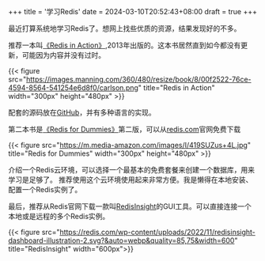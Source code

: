 +++
title = '学习Redis'
date = 2024-03-10T20:52:43+08:00
draft = true
+++

最近打算系统地学习Redis了。想网上找些优质的资源，结果发现好的不多。

推荐一本叫[《Redis in Action》](https://www.manning.com/books/redis-in-action),2013年出版的。这本书居然直到如今都没有更新，可能因为内容并没有过时。

{{< figure src="https://images.manning.com/360/480/resize/book/8/00f2522-76ce-4594-8564-541254e6d8f0/carlson.png" title="Redis in Action" width="300px" height="480px" >}}

配套的源码放在[GitHub](https://github.com/josiahcarlson/redis-in-action/)，并有多种语言的实现。

第二本书是[《Redis for Dummies》](https://redis.com/redis-for-dummies/)第二版，可以从[redis.com](https://redis.com/)官网免费下载

{{< figure src="https://m.media-amazon.com/images/I/419SUZus+4L.jpg" title="Redis for Dummies" width="300px" height="480px" >}}

介绍一个Redis云环境，可以选择一个最基本的免费套餐来创建一个数据库，用来学习是足够了。
推荐使用这个云环境使用起来非常方便。我是懒得在本地安装、配置一个Redis实例了。

最后，推荐从Redis官网下载一款叫[RedisInsight](https://redis.com/redis-enterprise/redis-insight/)的GUI工具。可以直接连接一个本地或是远程的多个Redis实例。

{{< figure src="https://redis.com/wp-content/uploads/2022/11/redisinsight-dashboard-illustration-2.svg?&auto=webp&quality=85,75&width=600" title="RedisInsight" width="600px">}}
